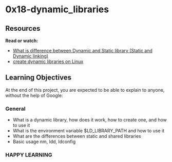 # 0x18-dynamic_libraries

## Resources
**Read or watch:**

* [What is difference between Dynamic and Static library (Static and Dynamic linking)](https://www.youtube.com/watch?v=eW5he5uFBNM)
* [create dynamic libraries on Linux](https://medium.com/@kenneth.ca95/how-to-create-a-dynamic-library-in-c-baa473148d00)

## Learning Objectives
At the end of this project, you are expected to be able to explain to anyone, without the help of Google:

### General
* What is a dynamic library, how does it work, how to create one, and how to use it
* What is the environment variable $LD_LIBRARY_PATH and how to use it
* What are the differences between static and shared libraries
* Basic usage nm, ldd, ldconfig

### HAPPY LEARNING
